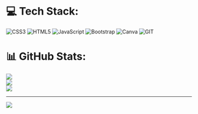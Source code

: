 
# 💻 Tech Stack:
![CSS3](https://img.shields.io/badge/css3-%231572B6.svg?style=flat&logo=css3&logoColor=white) ![HTML5](https://img.shields.io/badge/html5-%23E34F26.svg?style=flat&logo=html5&logoColor=white) ![JavaScript](https://img.shields.io/badge/javascript-%23323330.svg?style=flat&logo=javascript&logoColor=%23F7DF1E) ![Bootstrap](https://img.shields.io/badge/bootstrap-%238511FA.svg?style=flat&logo=bootstrap&logoColor=white) ![Canva](https://img.shields.io/badge/Canva-%2300C4CC.svg?style=flat&logo=Canva&logoColor=white) ![GIT](https://img.shields.io/badge/Git-fc6d26?style=flat&logo=git&logoColor=white)
# 📊 GitHub Stats:
![](https://github-readme-stats.vercel.app/api?username=euaday&theme=dark&hide_border=false&include_all_commits=false&count_private=false)<br/>
![](https://github-readme-streak-stats.herokuapp.com/?user=euaday&theme=dark&hide_border=false)<br/>
![](https://github-readme-stats.vercel.app/api/top-langs/?username=euaday&theme=dark&hide_border=false&include_all_commits=false&count_private=false&layout=compact)

---
[![](https://visitcount.itsvg.in/api?id=euaday&icon=0&color=1)](https://visitcount.itsvg.in)

<!-- Proudly created with GPRM ( https://gprm.itsvg.in ) -->
